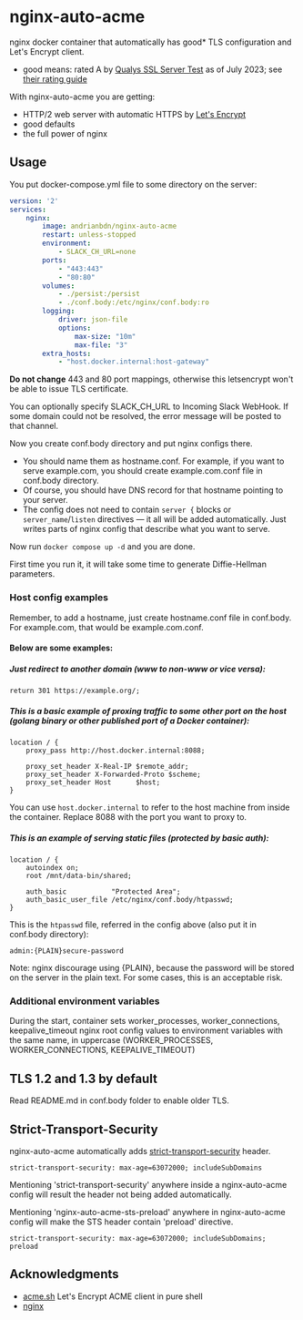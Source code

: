 # nginx-auto-acme

nginx docker container that automatically has good* TLS configuration and Let's Encrypt client. 

* good means: rated A by [Qualys SSL Server Test](https://www.ssllabs.com/ssltest/) as of July 2023; see [their rating guide](https://github.com/ssllabs/research/wiki/SSL-Server-Rating-Guide)

With nginx-auto-acme you are getting:
- HTTP/2 web server with automatic HTTPS by [Let's Encrypt](https://letsencrypt.org/)
- good defaults 
- the full power of nginx

## Usage 

You put docker-compose.yml file to some directory on the server: 

```yaml  
version: '2'
services:
    nginx:
        image: andrianbdn/nginx-auto-acme 
        restart: unless-stopped
        environment:
            - SLACK_CH_URL=none
        ports:
            - "443:443"
            - "80:80"
        volumes:
            - ./persist:/persist
            - ./conf.body:/etc/nginx/conf.body:ro
        logging:
            driver: json-file
            options:
                max-size: "10m"
                max-file: "3"
        extra_hosts:
            - "host.docker.internal:host-gateway"
```

**Do not change** 443 and 80 port mappings, otherwise this letsencrypt won't be able to issue TLS certificate. 

You can optionally specify SLACK_CH_URL to Incoming Slack WebHook. If some domain could not be resolved, the error message will be posted to that channel.

Now you create conf.body directory and put nginx configs there. 
- You should name them as hostname.conf. For example, if you want to serve example.com, you should create example.com.conf file in conf.body directory.
- Of course, you should have DNS record for that hostname pointing to your server.
- The config does not need to contain `server {` blocks or `server_name`/`listen` directives — it all will be added automatically. Just writes parts of nginx config
that describe what you want to serve.

Now run `docker compose up -d` and you are done.

First time you run it, it will take some time to generate Diffie-Hellman parameters.

### Host config examples 

Remember, to add a hostname, just create hostname.conf file in conf.body. For example.com, that would be example.com.conf. 

#### Below are some examples:

##### Just redirect to another domain (www to non-www or vice versa):
```
return 301 https://example.org/;
```


##### This is a basic example of proxing traffic to some other port on the host (golang binary or other published port of a Docker container): 

```
location / {
    proxy_pass http://host.docker.internal:8088;

    proxy_set_header X-Real-IP $remote_addr;
    proxy_set_header X-Forwarded-Proto $scheme;
    proxy_set_header Host      $host;
}
```
You can use `host.docker.internal` to refer to the host machine from inside the container. Replace 8088 with the port you want to proxy to.

##### This is an example of serving static files (protected by basic auth):

```
location / {
    autoindex on;
    root /mnt/data-bin/shared;
        
    auth_basic           "Protected Area";
    auth_basic_user_file /etc/nginx/conf.body/htpasswd;
}
```

This is the `htpasswd` file, referred in the config above (also put it in conf.body directory): 

```
admin:{PLAIN}secure-password
```

Note: nginx discourage using {PLAIN}, because the password will be stored on the server in the plain text. For some cases, this is an acceptable risk.


### Additional environment variables 

During the start, container sets worker_processes, worker_connections, keepalive_timeout nginx root config values to 
environment variables with the same name, in uppercase (WORKER_PROCESSES, WORKER_CONNECTIONS, KEEPALIVE_TIMEOUT)

## TLS 1.2 and 1.3 by default  

Read README.md in conf.body folder to enable older TLS.

## Strict-Transport-Security

nginx-auto-acme automatically adds [strict-transport-security](https://developer.mozilla.org/en-US/docs/Web/HTTP/Headers/Strict-Transport-Security) header.

```
strict-transport-security: max-age=63072000; includeSubDomains
```

Mentioning 'strict-transport-security' anywhere inside a nginx-auto-acme config will result the header not being added automatically.

Mentioning 'nginx-auto-acme-sts-preload' anywhere in nginx-auto-acme config will make the STS header contain 'preload' directive. 

```
strict-transport-security: max-age=63072000; includeSubDomains; preload
```



## Acknowledgments 

- [acme.sh](https://github.com/Neilpang/acme.sh) Let's Encrypt ACME client in pure shell 
- [nginx](https://nginx.org)
